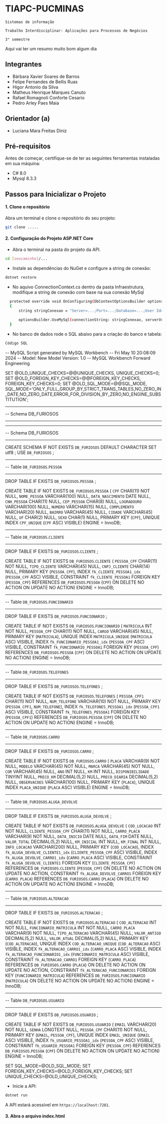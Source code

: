 # TIAPC-PUCMINAS

`Sistemas de informação`

`Trabalho Interdisciplinar: Aplicações para Processos de Negócios`

`3° semestre`

Aqui vai ter um resumo muito bom algum dia

## Integrantes

* Bárbara Xavier Soares de Barros
* Felipe Fernandes de Bellis Ruas
* Higor Antonio da Silva
* Matheus Henrique Marques Canuto
* Rafael Romagnoli Conforte Cesario
* Pedro Arley Paes Maia

## Orientador (a)

* Luciana Mara Freitas Diniz

## Pré-requisitos

Antes de começar, certifique-se de ter as seguintes ferramentas instaladas em sua máquina:

- C# 8.0
- Mysql 8.3.3

## Passos para Inicializar o Projeto

#### 1. Clone o repositório

Abra um terminal e clone o repositório do seu projeto:

```bash
git clone .....
```

#### 2. Configuração do Projeto ASP.NET Core

- Abra o terminal na pasta do projeto da API.

```bash
cd [seucaminho]/...
```

- Instale as dependências do NuGet e configure a string de conexão:

```bash
dotnet restore
```

- No aquivo ConnectionContext.cs dentro da pasta Infraestrutura, modifique a string de conexão com base na sua conexão MySql

```bash
  protected override void OnConfiguring(DbContextOptionsBuilder optionsBuilder)
  {
      string stringConexao = "Server=...;Port=...;Database=...;User Id=...;Password=...;";
  
      optionsBuilder.UseMySql(connectionString: stringConexao, serverVersion: ServerVersion.AutoDetect(stringConexao));
  } 
```

- No banco de dados rode o SQL abaixo para a criação do banco e tabela:

```bash
Código SQL
```
-- MySQL Script generated by MySQL Workbench
-- Fri May 10 20:08:09 2024
-- Model: New Model    Version: 1.0
-- MySQL Workbench Forward Engineering

SET @OLD_UNIQUE_CHECKS=@@UNIQUE_CHECKS, UNIQUE_CHECKS=0;
SET @OLD_FOREIGN_KEY_CHECKS=@@FOREIGN_KEY_CHECKS, FOREIGN_KEY_CHECKS=0;
SET @OLD_SQL_MODE=@@SQL_MODE, SQL_MODE='ONLY_FULL_GROUP_BY,STRICT_TRANS_TABLES,NO_ZERO_IN_DATE,NO_ZERO_DATE,ERROR_FOR_DIVISION_BY_ZERO,NO_ENGINE_SUBSTITUTION';

-- -----------------------------------------------------
-- Schema DB_FURIOSOS
-- -----------------------------------------------------

-- -----------------------------------------------------
-- Schema DB_FURIOSOS
-- -----------------------------------------------------
CREATE SCHEMA IF NOT EXISTS `DB_FURIOSOS` DEFAULT CHARACTER SET utf8 ;
USE `DB_FURIOSOS` ;

-- -----------------------------------------------------
-- Table `DB_FURIOSOS`.`PESSOA`
-- -----------------------------------------------------
DROP TABLE IF EXISTS `DB_FURIOSOS`.`PESSOA` ;

CREATE TABLE IF NOT EXISTS `DB_FURIOSOS`.`PESSOA` (
  `CPF` CHAR(11) NOT NULL,
  `NOME_PESSOA` VARCHAR(100) NULL,
  `DATA_NASCIMENTO` DATE NULL,
  `CNH_PESSOA` CHAR(11) NULL,
  `CEP_PESSOA` CHAR(8) NULL,
  `LOGRADOURO` VARCHAR(100) NULL,
  `NUMERO` VARCHAR(15) NULL,
  `COMPLEMENTO` VARCHAR(20) NULL,
  `BAIRRO` VARCHAR(45) NULL,
  `CIDADE` VARCHAR(45) NULL,
  `UF` CHAR(2) NULL,
  `SEXO` CHAR(1) NULL,
  PRIMARY KEY (`CPF`),
  UNIQUE INDEX `CPF_UNIQUE` (`CPF` ASC) VISIBLE)
ENGINE = InnoDB;


-- -----------------------------------------------------
-- Table `DB_FURIOSOS`.`CLIENTE`
-- -----------------------------------------------------
DROP TABLE IF EXISTS `DB_FURIOSOS`.`CLIENTE` ;

CREATE TABLE IF NOT EXISTS `DB_FURIOSOS`.`CLIENTE` (
  `PESSOA_CPF` CHAR(11) NOT NULL,
  `TIPO_CLIENTE` VARCHAR(45) NULL,
  `CNPJ_CLIENTE` CHAR(14) NULL,
  PRIMARY KEY (`PESSOA_CPF`),
  INDEX `fk_CLIENTE_PESSOA1_idx` (`PESSOA_CPF` ASC) VISIBLE,
  CONSTRAINT `fk_CLIENTE_PESSOA1`
    FOREIGN KEY (`PESSOA_CPF`)
    REFERENCES `DB_FURIOSOS`.`PESSOA` (`CPF`)
    ON DELETE NO ACTION
    ON UPDATE NO ACTION)
ENGINE = InnoDB;


-- -----------------------------------------------------
-- Table `DB_FURIOSOS`.`FUNCIONARIO`
-- -----------------------------------------------------
DROP TABLE IF EXISTS `DB_FURIOSOS`.`FUNCIONARIO` ;

CREATE TABLE IF NOT EXISTS `DB_FURIOSOS`.`FUNCIONARIO` (
  `MATRICULA` INT NOT NULL,
  `PESSOA_CPF` CHAR(11) NOT NULL,
  `CARGO` VARCHAR(45) NULL,
  PRIMARY KEY (`MATRICULA`),
  UNIQUE INDEX `MATRICULA_UNIQUE` (`MATRICULA` ASC) VISIBLE,
  INDEX `fk_FUNCIONARIO_PESSOA1_idx` (`PESSOA_CPF` ASC) VISIBLE,
  CONSTRAINT `fk_FUNCIONARIO_PESSOA1`
    FOREIGN KEY (`PESSOA_CPF`)
    REFERENCES `DB_FURIOSOS`.`PESSOA` (`CPF`)
    ON DELETE NO ACTION
    ON UPDATE NO ACTION)
ENGINE = InnoDB;


-- -----------------------------------------------------
-- Table `DB_FURIOSOS`.`TELEFONES`
-- -----------------------------------------------------
DROP TABLE IF EXISTS `DB_FURIOSOS`.`TELEFONES` ;

CREATE TABLE IF NOT EXISTS `DB_FURIOSOS`.`TELEFONES` (
  `PESSOA_CPF1` CHAR(11) NOT NULL,
  `NUM_TELEFONE` VARCHAR(10) NOT NULL,
  PRIMARY KEY (`PESSOA_CPF1`, `NUM_TELEFONE`),
  INDEX `fk_TELEFONES_PESSOA1_idx` (`PESSOA_CPF1` ASC) VISIBLE,
  CONSTRAINT `fk_TELEFONES_PESSOA1`
    FOREIGN KEY (`PESSOA_CPF1`)
    REFERENCES `DB_FURIOSOS`.`PESSOA` (`CPF`)
    ON DELETE NO ACTION
    ON UPDATE NO ACTION)
ENGINE = InnoDB;


-- -----------------------------------------------------
-- Table `DB_FURIOSOS`.`CARRO`
-- -----------------------------------------------------
DROP TABLE IF EXISTS `DB_FURIOSOS`.`CARRO` ;

CREATE TABLE IF NOT EXISTS `DB_FURIOSOS`.`CARRO` (
  `PLACA` VARCHAR(9) NOT NULL,
  `MODELO` VARCHAR(45) NOT NULL,
  `MARCA` VARCHAR(45) NOT NULL,
  `COR` VARCHAR(45) NULL,
  `ANO` INT NULL,
  `KM` INT NULL,
  `DISPONIBILIDADE` TINYINT NULL,
  `PRECO_KM` DECIMAL(5,2) NULL,
  `PRECO_DIARIA` DECIMAL(5,2) NULL,
  `OBSERVACOES` VARCHAR(100) NULL,
  PRIMARY KEY (`PLACA`),
  UNIQUE INDEX `PLACA_UNIQUE` (`PLACA` ASC) VISIBLE)
ENGINE = InnoDB;


-- -----------------------------------------------------
-- Table `DB_FURIOSOS`.`ALUGA_DEVOLVE`
-- -----------------------------------------------------
DROP TABLE IF EXISTS `DB_FURIOSOS`.`ALUGA_DEVOLVE` ;

CREATE TABLE IF NOT EXISTS `DB_FURIOSOS`.`ALUGA_DEVOLVE` (
  `COD_LOCACAO` INT NOT NULL,
  `CLIENTE_PESSOA_CPF` CHAR(11) NOT NULL,
  `CARRO_PLACA` VARCHAR(9) NOT NULL,
  `DATA_INICIO` DATE NULL,
  `DATA_FIM` DATE NULL,
  `VALOR_TOTAL` DECIMAL(5,2) NULL,
  `KM_INICIAL` INT NULL,
  `KM_FINAL` INT NULL,
  `INFO_LOCACAO` VARCHAR(200) NULL,
  PRIMARY KEY (`COD_LOCACAO`),
  INDEX `fk_ALUGA_DEVOLVE_CLIENTE1_idx` (`CLIENTE_PESSOA_CPF` ASC) VISIBLE,
  INDEX `fk_ALUGA_DEVOLVE_CARRO1_idx` (`CARRO_PLACA` ASC) VISIBLE,
  CONSTRAINT `fk_ALUGA_DEVOLVE_CLIENTE1`
    FOREIGN KEY (`CLIENTE_PESSOA_CPF`)
    REFERENCES `DB_FURIOSOS`.`CLIENTE` (`PESSOA_CPF`)
    ON DELETE NO ACTION
    ON UPDATE NO ACTION,
  CONSTRAINT `fk_ALUGA_DEVOLVE_CARRO1`
    FOREIGN KEY (`CARRO_PLACA`)
    REFERENCES `DB_FURIOSOS`.`CARRO` (`PLACA`)
    ON DELETE NO ACTION
    ON UPDATE NO ACTION)
ENGINE = InnoDB;


-- -----------------------------------------------------
-- Table `DB_FURIOSOS`.`ALTERACAO`
-- -----------------------------------------------------
DROP TABLE IF EXISTS `DB_FURIOSOS`.`ALTERACAO` ;

CREATE TABLE IF NOT EXISTS `DB_FURIOSOS`.`ALTERACAO` (
  `COD_ALTERACAO` INT NOT NULL,
  `FUNCIONARIO_MATRICULA` INT NOT NULL,
  `CARRO_PLACA` VARCHAR(9) NOT NULL,
  `TIPO_ALTERACAO` VARCHAR(45) NULL,
  `VALOR_ANTIGO` DECIMAL(5,2) NULL,
  `VALOR_ATUAL` DECIMAL(5,2) NULL,
  PRIMARY KEY (`COD_ALTERACAO`),
  UNIQUE INDEX `COD_ALTERACAO_UNIQUE` (`COD_ALTERACAO` ASC) VISIBLE,
  INDEX `fk_ALTERACAO_CARRO1_idx` (`CARRO_PLACA` ASC) VISIBLE,
  INDEX `fk_ALTERACAO_FUNCIONARIO1_idx` (`FUNCIONARIO_MATRICULA` ASC) VISIBLE,
  CONSTRAINT `fk_ALTERACAO_CARRO1`
    FOREIGN KEY (`CARRO_PLACA`)
    REFERENCES `DB_FURIOSOS`.`CARRO` (`PLACA`)
    ON DELETE NO ACTION
    ON UPDATE NO ACTION,
  CONSTRAINT `fk_ALTERACAO_FUNCIONARIO1`
    FOREIGN KEY (`FUNCIONARIO_MATRICULA`)
    REFERENCES `DB_FURIOSOS`.`FUNCIONARIO` (`MATRICULA`)
    ON DELETE NO ACTION
    ON UPDATE NO ACTION)
ENGINE = InnoDB;


-- -----------------------------------------------------
-- Table `DB_FURIOSOS`.`USUARIO`
-- -----------------------------------------------------
DROP TABLE IF EXISTS `DB_FURIOSOS`.`USUARIO` ;

CREATE TABLE IF NOT EXISTS `DB_FURIOSOS`.`USUARIO` (
  `EMAIL` VARCHAR(20) NOT NULL,
  `SENHA` LONGTEXT NULL,
  `PESSOA_CPF` CHAR(11) NOT NULL,
  PRIMARY KEY (`EMAIL`, `PESSOA_CPF`),
  UNIQUE INDEX `EMAIL_UNIQUE` (`EMAIL` ASC) VISIBLE,
  INDEX `fk_USUARIO_PESSOA1_idx` (`PESSOA_CPF` ASC) VISIBLE,
  CONSTRAINT `fk_USUARIO_PESSOA1`
    FOREIGN KEY (`PESSOA_CPF`)
    REFERENCES `DB_FURIOSOS`.`PESSOA` (`CPF`)
    ON DELETE NO ACTION
    ON UPDATE NO ACTION)
ENGINE = InnoDB;


SET SQL_MODE=@OLD_SQL_MODE;
SET FOREIGN_KEY_CHECKS=@OLD_FOREIGN_KEY_CHECKS;
SET UNIQUE_CHECKS=@OLD_UNIQUE_CHECKS;

- Inicie a API:

```bash
dotnet run
```

A API estará acessível em `https://localhost:7281`.

#### 3. Abra o arquivo index.html
